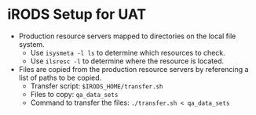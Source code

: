# iRODS Setup for UAT

* Production resource servers mapped to directories on the local file system.
  * Use `isysmeta -l ls` to determine which resources to check.
  * Use `ilsresc -l` to determine where the resource is located.
* Files are copied from the production resource servers by referencing a list of paths to be copied.
  * Transfer script: `$IRODS_HOME/transfer.sh`
  * Files to copy: `qa_data_sets`
  * Command to transfer the files: `./transfer.sh < qa_data_sets`
